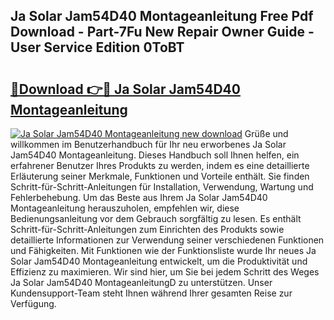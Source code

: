 ## Ja Solar Jam54D40 Montageanleitung Free Pdf Download - Part-7Fu New Repair Owner Guide - User Service Edition 0ToBT

# <h2><a href="http://df6zhpt.blite.top/?on=Ja+Solar+Jam54D40+Montageanleitung">🔗Download 👉🔴 Ja Solar Jam54D40 Montageanleitung</a></h2>

[![Ja Solar Jam54D40 Montageanleitung new download](https://i.imgur.com/lujVjoI.png)](http://df6zhpt.blite.top/?on=Ja+Solar+Jam54D40+Montageanleitung)
Grüße und willkommen im Benutzerhandbuch für Ihr neu erworbenes Ja Solar Jam54D40 Montageanleitung. Dieses Handbuch soll Ihnen helfen, ein erfahrener Benutzer Ihres Produkts zu werden, indem es eine detaillierte Erläuterung seiner Merkmale, Funktionen und Vorteile enthält. Sie finden Schritt-für-Schritt-Anleitungen für Installation, Verwendung, Wartung und Fehlerbehebung. Um das Beste aus Ihrem Ja Solar Jam54D40 Montageanleitung herauszuholen, empfehlen wir, diese Bedienungsanleitung vor dem Gebrauch sorgfältig zu lesen. Es enthält Schritt-für-Schritt-Anleitungen zum Einrichten des Produkts sowie detaillierte Informationen zur Verwendung seiner verschiedenen Funktionen und Fähigkeiten. Mit Funktionen wie der Funktionsliste wurde Ihr neues Ja Solar Jam54D40 Montageanleitung entwickelt, um die Produktivität und Effizienz zu maximieren. Wir sind hier, um Sie bei jedem Schritt des Weges Ja Solar Jam54D40 MontageanleitungD zu unterstützen. Unser Kundensupport-Team steht Ihnen während Ihrer gesamten Reise zur Verfügung.
